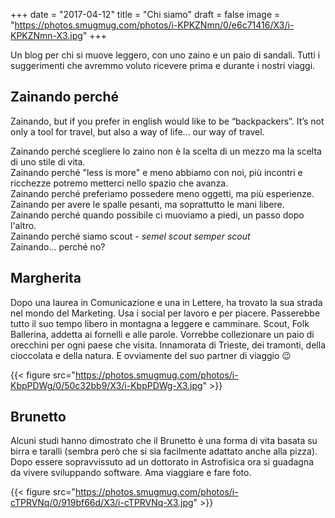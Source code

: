+++
date = "2017-04-12"
title = "Chi siamo"
draft = false
image = "https://photos.smugmug.com/photos/i-KPKZNmn/0/e6c71416/X3/i-KPKZNmn-X3.jpg"
+++

Un blog per chi si muove leggero, con uno zaino e un paio di sandali. 
Tutti i suggerimenti che avremmo voluto ricevere prima e durante i nostri viaggi.

## Zainando perché

Zainando, but if you prefer in english would like to be “backpackers”. 
It’s not only a tool for travel, but also a way of life... our way of travel.
 
Zainando perché scegliere lo zaino non è la scelta di un mezzo ma la scelta di uno stile di vita.    
Zainando perché "less is more" e meno abbiamo con noi, più incontri e ricchezze potremo metterci nello spazio che avanza.    
Zainando perché preferiamo possedere meno oggetti, ma più esperienze.    
Zainando per avere le spalle pesanti, ma soprattutto le mani libere.    
Zainando perché quando possibile ci muoviamo a piedi, un passo dopo l'altro.    
Zainando perché siamo scout - _semel scout semper scout_    
Zainando... perché no?    

## Margherita

Dopo una laurea in Comunicazione e una in Lettere, ha trovato la sua strada nel mondo del Marketing. 
Usa i social per lavoro e per piacere. 
Passerebbe tutto il suo tempo libero in montagna a leggere e camminare. 
Scout, Folk Ballerina, addetta ai fornelli e alle parole. 
Vorrebbe collezionare un paio di orecchini per ogni paese che visita. 
Innamorata di Trieste, dei tramonti, della cioccolata e della natura. 
E ovviamente del suo partner di viaggio 😉

{{< figure src="https://photos.smugmug.com/photos/i-KbpPDWg/0/50c32bb9/X3/i-KbpPDWg-X3.jpg" >}}

## Brunetto

Alcuni studi hanno dimostrato che il Brunetto è una forma di vita basata su birra e taralli (sembra però che si sia facilmente adattato anche alla pizza). 
Dopo essere sopravvissuto ad un dottorato in Astrofisica ora si guadagna da vivere sviluppando software. Ama viaggiare e fare foto.    

{{< figure src="https://photos.smugmug.com/photos/i-cTPRVNq/0/919bf66d/X3/i-cTPRVNq-X3.jpg" >}}